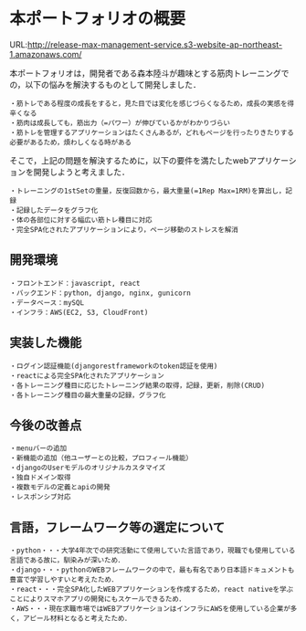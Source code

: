 # 本ポートフォリオの概要

URL:http://release-max-management-service.s3-website-ap-northeast-1.amazonaws.com/

本ポートフォリオは，開発者である森本陸斗が趣味とする筋肉トレーニングでの，以下の悩みを解決するものとして開発しました．

    ・筋トレである程度の成長をすると，見た目では変化を感じづらくなるため，成長の実感を得辛くなる
    ・筋肉は成長しても，筋出力（=パワー）が伸びているかがわかりづらい
    ・筋トレを管理するアプリケーションはたくさんあるが，どれもページを行ったりきたりする必要があるため，煩わしくなる時がある
そこで，上記の問題を解決するために，以下の要件を満たしたwebアプリケーションを開発しようと考えました．

    ・トレーニングの1stSetの重量，反復回数から，最大重量(=1Rep Max=1RM)を算出し，記録
    ・記録したデータをグラフ化
    ・体の各部位に対する幅広い筋トレ種目に対応
    ・完全SPA化されたアプリケーションにより，ページ移動のストレスを解消

## 開発環境

    ・フロントエンド：javascript, react
    ・バックエンド：python, django, nginx, gunicorn
    ・データベース：mySQL 
    ・インフラ：AWS(EC2, S3, CloudFront)

## 実装した機能
    ・ログイン認証機能(djangorestframeworkのtoken認証を使用)
    ・reactによる完全SPA化されたアプリケーション
    ・各トレーニング種目に応じたトレーニング結果の取得，記録，更新，削除(CRUD)
    ・各トレーニング種目の最大重量の記録，グラフ化
    
## 今後の改善点
    ・menuバーの追加
    ・新機能の追加（他ユーザーとの比較，プロフィール機能）
    ・djangoのUserモデルのオリジナルカスタマイズ  
    ・独自ドメイン取得
    ・複数モデルの定義とapiの開発
    ・レスポンシブ対応
    
## 言語，フレームワーク等の選定について
    ・python・・・大学4年次での研究活動にて使用していた言語であり，現職でも使用している言語である故に，馴染みが深いため．
    ・django・・・pythonのWEBフレームワークの中で，最も有名であり日本語ドキュメントも豊富で学習しやすいと考えたため．
    ・react・・・完全SPA化したWEBアプリケーションを作成するため，react nativeを学ぶことによりスマホアプリの開発にもスケールできるため．
    ・AWS・・・現在求職市場ではWEBアプリケーションはインフラにAWSを使用している企業が多く，アピール材料となると考えたため．
